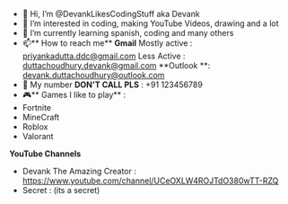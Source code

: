 - 👋 Hi, I’m @DevankLikesCodingStuff aka Devank
- 👀 I’m interested in coding, making YouTube Videos, drawing and a lot
- 🌱 I’m currently learning spanish, coding and many others 
- 📫** How to reach me**
**Gmail** 
Mostly active : priyankadutta.ddc@gmail.com 
Less Active : duttachoudhury.devank@gmail.com
**Outlook **: devank.duttachoudhury@outlook.com
- 📱 My number **DON'T CALL PLS** : +91 123456789
- 🎮** Games I like to play** :
-  Fortnite 
-  MineCraft
-  Roblox
-  Valorant

**YouTube Channels**
- Devank The Amazing Creator : https://www.youtube.com/channel/UCeOXLW4ROJTdO380wTT-RZQ
- Secret : (its a secret) 
